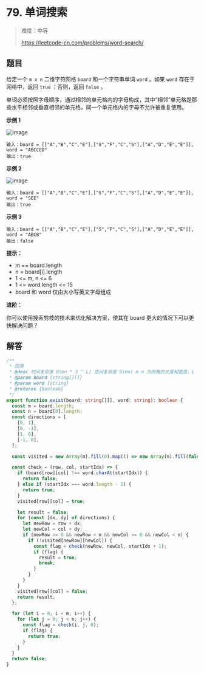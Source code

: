 # 79. 单词搜索

> 难度：中等
>
> https://leetcode-cn.com/problems/word-search/

## 题目

给定一个 `m x n` 二维字符网格 `board` 和一个字符串单词 `word` 。如果 `word` 存在于网格中，返回 `true` ；否则，返回 `false` 。

单词必须按照字母顺序，通过相邻的单元格内的字母构成，其中“相邻”单元格是那些水平相邻或垂直相邻的单元格。同一个单元格内的字母不允许被重复使用。

**示例 1**

![image](https://user-images.githubusercontent.com/25545052/167299383-f89bfe59-b975-486e-99ca-4f731ed7ff04.png)

```
输入：board = [["A","B","C","E"],["S","F","C","S"],["A","D","E","E"]], word = "ABCCED"
输出：true
```

**示例 2**

![image](https://user-images.githubusercontent.com/25545052/167299382-b8ef5f96-d5b3-4e4a-8b1f-f79bce0e791f.png)

```
输入：board = [["A","B","C","E"],["S","F","C","S"],["A","D","E","E"]], word = "SEE"
输出：true
```

**示例 3**

```
输入：board = [["A","B","C","E"],["S","F","C","S"],["A","D","E","E"]], word = "ABCB"
输出：false
```

**提示：**

- m == board.length
- n = board[i].length
- 1 <= m, n <= 6
- 1 <= word.length <= 15
- board 和 word 仅由大小写英文字母组成

**进阶：**

你可以使用搜索剪枝的技术来优化解决方案，使其在 board 更大的情况下可以更快解决问题？

## 解答

```typescript
/**
 * 回溯
 * @desc 时间复杂度 O(mn * 3 ^ L) 空间复杂度 O(mn) m n 为网格的长度和宽度，L 为 word 的长度
 * @param board {string[][]}
 * @param word {string}
 * @returns {boolean}
 */
export function exist(board: string[][], word: string): boolean {
  const m = board.length;
  const n = board[0].length;
  const directions = [
    [0, 1],
    [0, -1],
    [1, 0],
    [-1, 0],
  ];

  const visited = new Array(m).fill(0).map(() => new Array(n).fill(false));

  const check = (row, col, startIdx) => {
    if (board[row][col] !== word.charAt(startIdx)) {
      return false;
    } else if (startIdx === word.length - 1) {
      return true;
    }
    visited[row][col] = true;

    let result = false;
    for (const [dx, dy] of directions) {
      let newRow = row + dx;
      let newCol = col + dy;
      if (newRow >= 0 && newRow < m && newCol >= 0 && newCol < n) {
        if (!visited[newRow][newCol]) {
          const flag = check(newRow, newCol, startIdx + 1);
          if (flag) {
            result = true;
            break;
          }
        }
      }
    }
    visited[row][col] = false;
    return result;
  };

  for (let i = 0; i < m; i++) {
    for (let j = 0; j < n; j++) {
      const flag = check(i, j, 0);
      if (flag) {
        return true;
      }
    }
  }
  return false;
}
```
